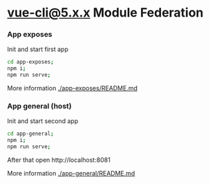 # vue-cli@5.x.x Module Federation

### App exposes

Init and start first app

```bash
cd app-exposes;
npm i;
npm run serve;
```

More information [./app-exposes/README.md](./app-exposes/README.md)

### App general (host)

Init and start second app

```bash
cd app-general;
npm i;
npm run serve;
```

After that open
http://localhost:8081

More information [./app-general/README.md](./app-general/README.md)
